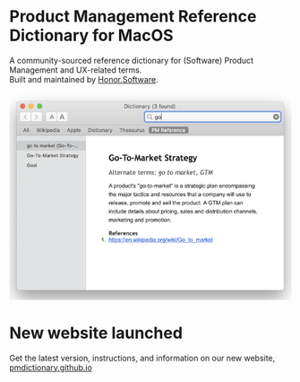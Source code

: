 # Product Management Reference Dictionary for MacOS
A community-sourced reference dictionary for (Software) Product Management and UX-related terms.<br>
Built and maintained by <a href="http://honor.software" target="_blank">Honor.Software</a>.

![PM Reference v1.1](https://github.com/brimwd/product-management-reference/blob/master/screenshots/latest-preview.png?raw=true)

# New website launched
Get the latest version, instructions, and information on our new website, [pmdictionary.github.io](pmdictionary.github.io)
